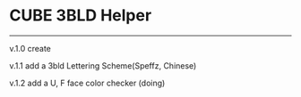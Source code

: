 # CUBE 3BLD Helper
---
v.1.0 create

v.1.1 add a 3bld Lettering Scheme(Speffz, Chinese)

v.1.2 add a U, F face color checker (doing)
